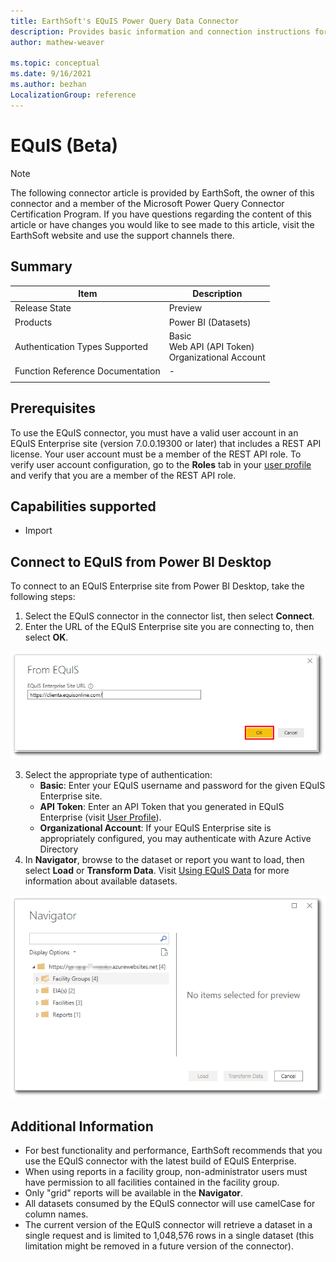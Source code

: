 ```yaml
---
title: EarthSoft's EQuIS Power Query Data Connector
description: Provides basic information and connection instructions for the EQuIS connector.
author: mathew-weaver

ms.topic: conceptual
ms.date: 9/16/2021
ms.author: bezhan
LocalizationGroup: reference
---
```


# EQuIS (Beta)

>[!Note]
>The following connector article is provided by EarthSoft, the owner of this connector and a member of the Microsoft Power Query Connector Certification Program. If you have questions regarding the content of this article or have changes you would like to see made to this article, visit the EarthSoft website and use the support channels there.

## Summary

| Item | Description |
| ------- | ---------- |
| Release State | Preview |
| Products | Power BI (Datasets) |
| Authentication Types Supported | Basic<br/>Web API (API Token)<br/>Organizational Account |
| Function Reference Documentation | - |
| | |

## Prerequisites

To use the EQuIS connector, you must have a valid user account in an EQuIS Enterprise site (version 7.0.0.19300 or later) that includes a REST API license. Your user account must be a member of the REST API role. To verify user account configuration, go to the **Roles** tab in your [user profile](https://help.earthsoft.com/index.htm?ent-user_profile_editor.htm) and verify that you are a member of the REST API role.

## Capabilities supported

* Import

## Connect to EQuIS from Power BI Desktop

To connect to an EQuIS Enterprise site from Power BI Desktop, take the following steps:

1. Select the EQuIS connector in the connector list, then select **Connect**.
2. Enter the URL of the EQuIS Enterprise site you are connecting to, then select **OK**.

![Enter URL of EQuIS Enterprise site.](./media/EQuIS/enterprise_connection-ok.png)

3. Select the appropriate type of authentication:
    - **Basic**: Enter your EQuIS username and password for the given EQuIS Enterprise site.
    - **API Token**: Enter an API Token that you generated in EQuIS Enterprise (visit [User Profile](https://help.earthsoft.com/index.htm?ent-user_profile_editor.htm)).
    - **Organizational Account**: If your EQuIS Enterprise site is appropriately configured, you may authenticate with Azure Active Directory
4. In **Navigator**, browse to the dataset or report you want to load, then select **Load** or **Transform Data**. Visit [Using EQuIS Data](https://help.earthsoft.com/index.htm?pbi-power-bi-adding-datasets.htm) for more information about available datasets. 

![Select dataset in Navigator.](./media/EQuIS/navigator_cropped.png)

## Additional Information

* For best functionality and performance, EarthSoft recommends that you use the EQuIS connector with the latest build of EQuIS Enterprise.
* When using reports in a facility group, non-administrator users must have permission to all facilities contained in the facility group.
* Only "grid" reports will be available in the **Navigator**.
* All datasets consumed by the EQuIS connector will use camelCase for column names.
* The current version of the EQuIS connector will retrieve a dataset in a single request and is limited to 1,048,576 rows in a single dataset (this limitation might be removed in a future version of the connector).
